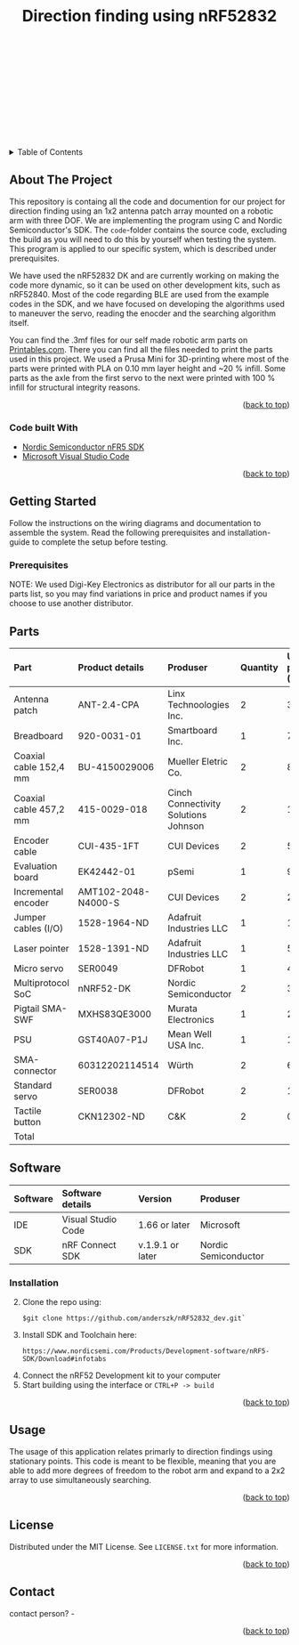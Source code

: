 
<br>
<h1 align="center" style="padding-bottom: 200px;">Direction finding using nRF52832</h1>
<!-- TABLE OF CONTENTS -->
<details>
  <summary>Table of Contents</summary>
  <ol>
    <li>
      <a href="#about-the-project">About The Project</a>
      <ul>
        <li><a href="#built-with">Built With</a></li>
      </ul>
    </li>
    <li>
      <a href="#getting-started">Getting Started</a>
      <ul>
        <li><a href="#prerequisites">Prerequisites</a></li>
        <li><a href="#installation">Installation</a></li>
      </ul>
    </li>
    <li><a href="#usage">Usage</a></li>
    <li><a href="#license">License</a></li>
    <li><a href="#contact">Contact</a></li>

  </ol>
</details>



<!-- ABOUT THE PROJECT -->
## About The Project

This repository is containg all the code and documention for our project for direction finding using an 1x2 antenna patch array mounted on a robotic arm with three DOF. We are implementing the program using C and Nordic Semiconductor's SDK. The ```code```-folder contains the source code, excluding the build as you will need to do this by yourself when testing the system. This program is applied to our specific system, which is described under prerequisites.

We have used the nRF52832 DK and are currently working on making the code more dynamic, so it can be used on other development kits, such as nRF52840. Most of the code regarding BLE are used from the example codes in the SDK, and we have focused on developing the algorithms used to maneuver the servo, reading the enocder and the searching algorithm itself.

You can find the .3mf files for our self made robotic arm parts on [Printables.com](https://www.printables.com/social/218149-haavardok/about). There you can find all the files needed to print the parts used in this project. We used a Prusa Mini for 3D-printing where most of the parts were printed with PLA on 0.10 mm layer height and ~20 % infill. Some parts as the axle from the first servo to the next were printed with 100 % infill for structural integrity reasons.

<p align="right">(<a href="#top">back to top</a>)</p>



### Code built With

* [Nordic Semiconductor nFR5 SDK](https://www.nordicsemi.com/Products/Development-software/nRF5-SDK)
* [Microsoft Visual Studio Code](https://code.visualstudio.com/)


<p align="right">(<a href="#top">back to top</a>)</p>



<!-- GETTING STARTED -->
## Getting Started

Follow the instructions on the wiring diagrams and documentation to assemble the system. Read the following prerequisites and installation-guide to complete the setup before testing.

### Prerequisites

NOTE: We used Digi-Key Electronics as distributor for all our parts in the parts list, so you may find variations in price and product names if you choose to use another distributor.

## Parts
| Part                   | Product details     | Produser                             | Quantity | Unit price (NOK) | Extended price (NOK) |
| :--------------------- | :------------------ | :----------------------------------- | :------- |:---------------- | :------------------- |
| Antenna patch          | ANT-2.4-CPA         | Linx Technoologies Inc.              | 2        | 34,12            | 68,24                |
| Breadboard             | 920-0031-01         | Smartboard Inc.                      | 1        | 71,39            | 71,39                |
| Coaxial cable 152,4 mm | BU-4150029006       | Mueller Eletric Co.                  | 2        | 89,53            | 179,06               |
| Coaxial cable 457,2 mm | 415-0029-018        | Cinch Connectivity Solutions Johnson | 2        | 133,53           | 267,06               |
| Encoder cable          | CUI-435-1FT         | CUI Devices                          | 2        | 52,24            | 108,48               |
| Evaluation board       | EK42442-01          | pSemi                                | 1        | 942,90           | 942,90               |
| Incremental encoder    | AMT102-2048-N4000-S | CUI Devices                          | 2        | 207,46           | 414,92               |
| Jumper cables (I/O)    | 1528-1964-ND        | Adafruit Industries LLC              | 1        | 17,51            | 17,51                | 
| Laser pointer          | 1528-1391-ND        | Adafruit Industries LLC              | 1        | 53,43            | 53,43                |
| Micro servo            | SER0049             | DFRobot                              | 1        | 44,90            | 44,90                |
| Multiprotocol SoC      | nNRF52-DK           | Nordic Semiconductor                 | 2        | 349,05           | 698,10               |
| Pigtail SMA-SWF        | MXHS83QE3000        | Murata Electronics                   | 1        | 275,48           | 275,58               |
| PSU                    | GST40A07-P1J        | Mean Well USA Inc.                   | 1        | 182,76           | 182,76               |
| SMA-connector          | 60312202114514      | Würth                                | 2        | 64,84            | 129,68               |
| Standard servo         | SER0038             | DFRobot                              | 2        | 133,36           | 266,72               |
| Tactile button         | CKN12302-ND         | C&K                                  | 2        | 0,90             | 1,80                 |
| Total                  |                     |                                      |          |                  | 3723,33              |


## Software
| Software     | Software details     | Version          | Produser             |
| :----------- | :------------------- | :--------------- | :------------------- |
| IDE          | Visual Studio Code   | 1.66 or later    | Microsoft            |
| SDK          | nRF Connect SDK      | v.1.9.1 or later | Nordic Semiconductor |



### Installation

2. Clone the repo using:
   ```
   $git clone https://github.com/anderszk/nRF52832_dev.git`
   ```
3. Install SDK and Toolchain here:
   ```
   https://www.nordicsemi.com/Products/Development-software/nRF5-SDK/Download#infotabs
   ```
4. Connect the nRF52 Development kit to your computer
5. Start building using the interface or ```CTRL+P -> build```
  

<p align="right">(<a href="#top">back to top</a>)</p>



<!-- USAGE EXAMPLES -->
## Usage

The usage of this application relates primarly to direction findings using stationary points. This code is meant to be flexible, meaning that you are able to add more degrees of freedom to the robot arm and expand to a 2x2 array to use simultaneously searching. 

<p align="right">(<a href="#top">back to top</a>)</p>



<!-- LICENSE -->
## License

Distributed under the MIT License. See `LICENSE.txt` for more information.

<p align="right">(<a href="#top">back to top</a>)</p>



<!-- CONTACT -->
## Contact

contact person? - 


<p align="right">(<a href="#top">back to top</a>)</p>

